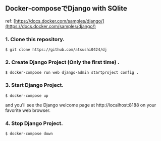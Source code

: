 ## Docker-composeでDjango with SQlite

ref: [https://docs.docker.com/samples/django/](https://docs.docker.com/samples/django/)

### 1. Clone this repository.

`$ git clone https://github.com/atsushi0424/dj`

### 2. Create Django Project (Only the first time) .

`$ docker-compose run web django-admin startproject config .`

### 3. Start Django Project.

`$ docker-compose up`

and you'll see the Django welcome page at http://localhost:8188 on your favorite web browser.

### 4. Stop Django Project.

`$ docker-compose down`
